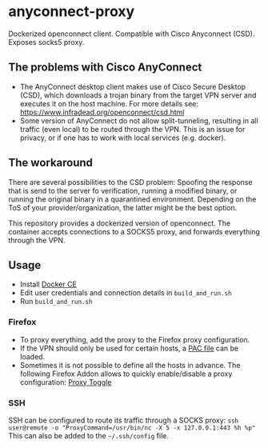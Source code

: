 # anyconnect-proxy
Dockerized openconnect client. Compatible with Cisco Anyconnect (CSD). Exposes socks5 proxy.

## The problems with Cisco AnyConnect
* The AnyConnect desktop client makes use of Cisco Secure Desktop (CSD), which downloads a trojan binary from the target VPN server and executes it on the host machine. For more details see: https://www.infradead.org/openconnect/csd.html
* Some version of AnyConnect do not allow split-tunneling, resulting in all traffic (even local) to be routed through the VPN. This is an issue for privacy, or if one has to work with local services (e.g. docker).

## The workaround
There are several possibilities to the CSD problem: Spoofing the response that is send to the server fo verification, running a modified binary, or running the original binary in a quarantined environment. Depending on the ToS of your provider/organization, the latter might be the best option.

This repository provides a dockerized version of openconnect. The container accepts connections to a SOCKS5 proxy, and forwards everything through the VPN. 

## Usage

* Install [Docker CE](https://docs.docker.com/install/linux/docker-ce/ubuntu/)
* Edit user credentials and connection details in `build_and_run.sh`
* Run `build_and_run.sh`

### Firefox
* To proxy everything, add the proxy to the Firefox proxy configuration. 
* If the VPN should only be used for certain hosts, a [PAC file](https://developer.mozilla.org/en-US/docs/Web/HTTP/Proxy_servers_and_tunneling/Proxy_Auto-Configuration_(PAC)_file) can be loaded. 
* Sometimes it is not possible to define all the hosts in advance. The following Firefox Addon allows to quickly enable/disable a proxy configuration: [Proxy Toggle](https://addons.mozilla.org/en-US/firefox/addon/proxy-toggle/)

### SSH
SSH can be configured to route its traffic through a SOCKS proxy:
`ssh user@remote -o "ProxyCommand=/usr/bin/nc -X 5 -x 127.0.0.1:443 %h %p"`
This can also be added to the `~/.ssh/config` file.
